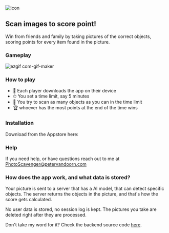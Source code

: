 

![icon](https://user-images.githubusercontent.com/71013416/178444610-afb01ca8-c8be-443d-be2d-328bde3f95cf.png)

## Scan images to score point!
Win from friends and family by taking pictures of the correct objects, scoring points for every item found in the picture. 




### Gameplay
![ezgif com-gif-maker](https://user-images.githubusercontent.com/71013416/178448499-3f547173-43ab-41b2-967a-a1f9ae8dd9a0.gif)


### How to play

- 📲 Each player downloads the app on their device 
- ⏱ You set a time limit, say 5 minutes 
- 🏃 You try to scan as many objects as you can in the time limit
- 🏆 whoever has the most points at the end of the time wins 

### Installation

Download from the Appstore here: 

### Help
If you need help, or have questions reach out to me at PhotoScavenger@petervandoorn.com

### How does the app work, and what data is stored? 
Your picture is sent to a server that has a AI model, that can detect specific objects. The server returns the objects in the picture, and that's how the score gets calculated. 

No user data is stored, no session log is kept. The pictures you take are deleted right after they are processed. 

Don't take my word for it? Check the backend source code [here]([url](https://github.com/two-trick-pony-NL/PhotoScavengerBackend)).

